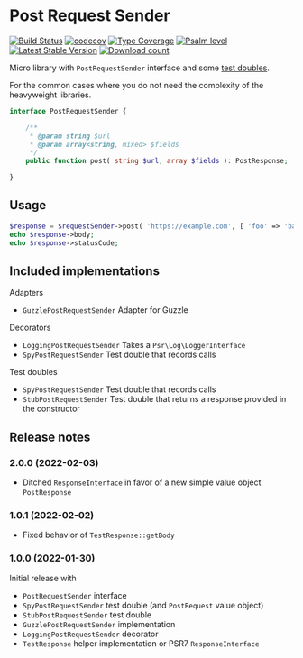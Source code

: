 # Post Request Sender

[![Build Status](https://img.shields.io/github/actions/workflow/status/JeroenDeDauw/PostRequestSender/ci.yml?branch=master)](https://github.com/JeroenDeDauw/PostRequestSender/actions?query=workflow%3ACI)
[![codecov](https://codecov.io/gh/JeroenDeDauw/PostRequestSender/branch/master/graph/badge.svg?token=GnOG3FF16Z)](https://codecov.io/gh/JeroenDeDauw/PostRequestSender)
[![Type Coverage](https://shepherd.dev/github/JeroenDeDauw/PostRequestSender/coverage.svg)](https://shepherd.dev/github/JeroenDeDauw/PostRequestSender)
[![Psalm level](https://shepherd.dev/github/JeroenDeDauw/PostRequestSender/level.svg)](psalm.xml)
[![Latest Stable Version](https://poser.pugx.org/jeroen/post-request-sender/version.png)](https://packagist.org/packages/jeroen/post-request-sender)
[![Download count](https://poser.pugx.org/jeroen/post-request-sender/d/total.png)](https://packagist.org/packages/jeroen/post-request-sender)

Micro library with `PostRequestSender` interface and some [test doubles][doubles].

For the common cases where you do not need the complexity of the heavyweight libraries. 

```php
interface PostRequestSender {

	/**
	 * @param string $url
	 * @param array<string, mixed> $fields
	 */
	public function post( string $url, array $fields ): PostResponse;

}
```

## Usage

```php
$response = $requestSender->post( 'https://example.com', [ 'foo' => 'bar', 'baz' => 42 ] );
echo $response->body;
echo $response->statusCode;
```

## Included implementations

Adapters

* `GuzzlePostRequestSender` Adapter for Guzzle

Decorators

* `LoggingPostRequestSender` Takes a `Psr\Log\LoggerInterface`
* `SpyPostRequestSender` Test double that records calls

Test doubles

* `SpyPostRequestSender` Test double that records calls
* `StubPostRequestSender` Test double that returns a response provided in the constructor

## Release notes

### 2.0.0 (2022-02-03)

* Ditched `ResponseInterface` in favor of a new simple value object `PostResponse`

### 1.0.1 (2022-02-02)

* Fixed behavior of `TestResponse::getBody`

### 1.0.0 (2022-01-30)

Initial release with

* `PostRequestSender` interface
* `SpyPostRequestSender` test double (and `PostRequest` value object)
* `StubPostRequestSender` test double
* `GuzzlePostRequestSender` implementation
* `LoggingPostRequestSender` decorator
* `TestResponse` helper implementation or PSR7 `ResponseInterface`

[doubles]: https://en.wikipedia.org/wiki/Test_double
